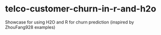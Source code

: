 # telco-customer-churn-in-r-and-h2o
Showcase for using H2O and R for churn prediction (inspired by ZhouFang928 examples)
